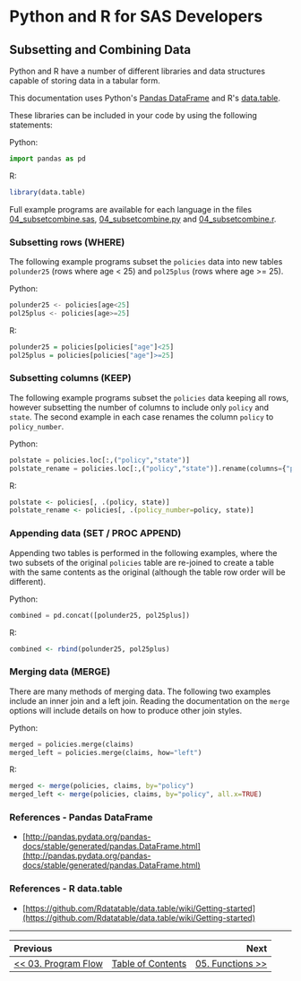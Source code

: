 # Python and R for SAS Developers

## Subsetting and Combining Data

Python and R have a number of different libraries and data structures capable of storing data in a tabular form.

This documentation uses Python's [Pandas DataFrame](http://pandas.pydata.org/pandas-docs/stable/generated/pandas.DataFrame.html) and R's [data.table](https://cran.r-project.org/web/packages/data.table/index.html).

These libraries can be included in your code by using the following statements:

Python:

```python
import pandas as pd
```

R:

```r
library(data.table)
```

Full example programs are available for each language in the files [04_subsetcombine.sas](../src/04_subsetcombine.sas), [04_subsetcombine.py](../src/04_subsetcombine.py) and [04_subsetcombine.r](../src/04_subsetcombine.r).

### Subsetting rows (WHERE)

The following example programs subset the `policies` data into new tables `polunder25` (rows where age &lt; 25) and `pol25plus` (rows where age &gt;= 25).

Python:

```python
polunder25 <- policies[age<25]
pol25plus <- policies[age>=25]
```

R:

```r
polunder25 = policies[policies["age"]<25]
pol25plus = policies[policies["age"]>=25]
```

### Subsetting columns (KEEP)

The following example programs subset the `policies` data keeping all rows, however subsetting the number of columns to include only `policy` and `state`.  The second example in each case renames the column `policy` to `policy_number`.

Python:

```python
polstate = policies.loc[:,("policy","state")]
polstate_rename = policies.loc[:,("policy","state")].rename(columns={"policy": "policy_number"})
```

R:

```r
polstate <- policies[, .(policy, state)]
polstate_rename <- policies[, .(policy_number=policy, state)]
```

### Appending data (SET / PROC APPEND)

Appending two tables is performed in the following examples, where the two subsets of the original `policies` table are re-joined to create a table with the same contents as the original (although the table row order will be different).

Python:

```python
combined = pd.concat([polunder25, pol25plus])
```

R:

```r
combined <- rbind(polunder25, pol25plus)
```

### Merging data (MERGE)

There are many methods of merging data.  The following two examples include an inner join and a left join.  Reading the documentation on the `merge` options will include details on how to produce other join styles.

Python:

```python
merged = policies.merge(claims)
merged_left = policies.merge(claims, how="left")
```

R:

```r
merged <- merge(policies, claims, by="policy")
merged_left <- merge(policies, claims, by="policy", all.x=TRUE)
```

### References - Pandas DataFrame

* [http://pandas.pydata.org/pandas-docs/stable/generated/pandas.DataFrame.html](http://pandas.pydata.org/pandas-docs/stable/generated/pandas.DataFrame.html)

### References - R data.table

* [https://github.com/Rdatatable/data.table/wiki/Getting-started](https://github.com/Rdatatable/data.table/wiki/Getting-started)

---

| Previous       |                | Next           |
|:-------------- |:--------------:| --------------:|
| [&lt;&lt; 03. Program Flow](04_ProgramFlow.md) | [Table of Contents](00_TOC.md) | [05. Functions &gt;&gt;](54_Functions.md) |
